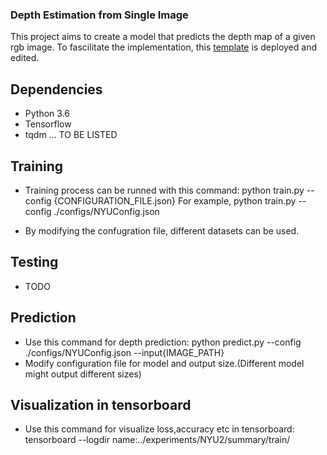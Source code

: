 ### Depth Estimation from Single Image ###
This project aims to create a model that predicts the depth map of a given rgb image. To fascilitate the implementation, this [template](https://github.com/benbenlijie/template-tensorflow-project) is deployed and edited.

## Dependencies 
- Python 3.6
- Tensorflow
- tqdm 
... TO BE LISTED

## Training 
- Training process can be runned with this command: 
	python train.py --config {CONFIGURATION_FILE.json}
For example,
	python train.py --config ./configs/NYUConfig.json

- By modifying the confugration file, different datasets can be used. 

## Testing 
- TODO

## Prediction
- Use this command for depth prediction:
	python predict.py --config ./configs/NYUConfig.json --input{IMAGE_PATH}
- Modify configuration file for model and output size.(Different model might output different sizes)

## Visualization in tensorboard
- Use this command for visualize loss,accuracy etc in tensorboard:
	tensorboard --logdir name:../experiments/NYU2/summary/train/
	
